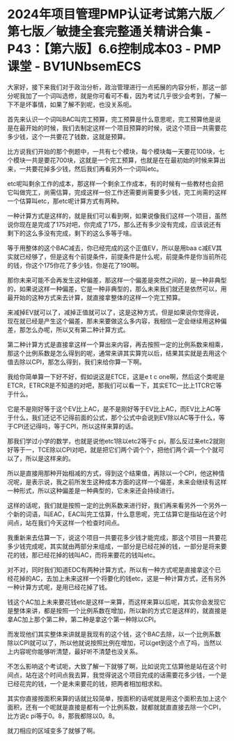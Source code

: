 # 2024年项目管理PMP认证考试第六版／第七版／敏捷全套完整通关精讲合集 - P43：【第六版】6.6控制成本03 - PMP课堂 - BV1UNbsemECS

大家好，接下来我们对于政治分析，政治管理进行一点拓展的内容分析，那这一部分呢我加了一个词叫选修，就是你可看可不看，因为考试几乎很少会考到，了解一下不是坏事情，如果了解不到呢，也没关系呃。

首先来认识一个词叫BAC叫完工预算，完工预算是什么意思呢，完工预算他是说是在最开始的时候，我们去制定这样一个项目预算的时候，说这个项目一共需要花多少钱，这个一共要花了钱数，这就是预算。

比方说我们开始的那个例题中，一共有七个模块，每个模块每一天要花100块，七个模块一共是要花700块，这就是一个完工预算，也就是在在最初始的时候来算出来，一共要花掉多少钱，然后我们再看另外一个词叫etc。

etc呢叫剩余工作的成本，那这样一个剩余工作成本，有的时候有一些教材也会把它叫做完工，尚需估算，完成这样一份工作还需要尚需要多少钱，完工尚需的这样一个估算叫etc，那etc呢计算方式有两种。

一种计算方式是这样的，就是我们可以看到啊，如果说像我们这样一个项目，虽然说你现在是完成了175对吧，你完成了175，那么还有多少没有完成，应该说还有剩下的这么多没有完成，剩下的这么多等于啥。

等于用整体的这个BAC减去，你已经完成的这个正值EV，所以是用baa c减EV其实就已经够了，但是这有个前提条件，前提条件是什么呢，前提条件是你当前所花的钱，你这个175你花了多少钱，你是花了190啊。

那你未来可能不会再发生这种偏差，那这样一个偏差是突然之间的，是一种非典型的，如果说这样一种偏差，它是一种非典型的，那么未来我们就还是依然可以，用最开始的这种方式来去计算，就直接拿整体的这样一个完工预算。

来减掉EV就可以了，减掉正值就可以了，这是这种方式，但是如果说你觉得说，现在就已经是产生这个偏差，那未来要做这么多内容，我相信一定会继续用这种偏差，那怎么办呢，所以又有第二种计算方式。

第二种计算方式是直接拿这样一个算出来内容，再去按照一定的比例系数来相乘，那这个比例系数是怎么得到的呢，通常来讲其实算完以后，结果其实就是去用这个值去除以CPI，那怎么得到，我们来给你算一下啊。

我给你简单算一下好不好，假如说这是ETCE，这是e t c one啊，然后这个类呢是ETCR，ETRCR是不知道的对吧，那我们可以看一下，其实ETC一比上1TCR它等于什么。

它是不是刚好等于这个EV比上AC，是不是刚好等于EV比上AC，而EV比上AC等于什么，我们还记不记得前面的公式，那个公式中会说到EV除以AC等于什么，等于CPI还记得吗，等于CPI，所以这样来算的话。

那我们学过小学的数学，也就是说他etc1除以etc2等于c pi，那么反过来etc2就刚好等于一，TCE除以CPI对吧，就是把它们两个调个个，把他们两个调一个个就可以了，所以是这样来的。

所以是直接用那种开始相减的方式，得到这个结果值，再除以一个CPI，他这种情况呢，是表示说，我之前所发生这种成本方面的这样一个偏差，未来会继续有这样一种形式，所以这种偏差是一种典型的，它未来还会持续进行。

这样的话呢，我们就是按照一定的比例系数来进行好，我们再来看另外一个另外一个新的词语，叫EAC，EAC叫完工估算，什么意思呢，完工估算它是指站在这个时间点，站在我们今天这样一个检查时间点。

我重新来去估算一下，说这个项目一共要花多少钱才能完成，那这个项目一共要花多少钱完成呢，其实就由两部分来组成，一部分是已经花掉的钱，一部分是将来要花的钱，那已经花掉的钱叫AC，而将来要花的钱叫etc。

对不对，同时我们知道EDC有两种计算方式，所以有一种方式呢是直接拿这个已经花掉的AC，去加上未来这样一个将要化的钱etc，这是一种计算方式，还有另外一种计算方式呢，是用已经花掉了钱。

钱这个AC加上未来要花钱etc是这样一来算，而这样来算以后呢，其实你会发现它是整体来讲，都是按照一个比例系数在增加，所以新的方式它是这样的，就直接是拿AC加上那个第二种，第二种是拿这个第一种除以CPI。

而发现他们其实整体来讲就是我现有的这个钱，这个BAC去除，以一个比例系数除以CPI就可以了，所以他就说按照比例在增加，可以get到这个点了吗，当然以上内容呢你能够听清楚，最好听不清楚也没关系。

不怎么影响这个考试呃，大致了解一下就够了啊，比如说完工估算他是站在这个时间点，站在这个时间点我去算，我觉得说这个项目完成的话需要花多少钱，一个是已经花完的钱，一个是未来要花的钱，把两者相加相求和。

其实你直接按面积来算的话就比较简单，按面积的话呢就是用这个面积去加上这个面积，还有一个呢就是直接是都有一个比例系数，就都就就直直接去除一个CPI，比方说c pi等于0。8，那我都除以0。8。

就刀相应的区域变多了就够了啊。